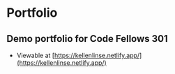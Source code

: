 # Portfolio 

## Demo portfolio for Code Fellows 301 

- Viewable at [https://kellenlinse.netlify.app/](https://kellenlinse.netlify.app/)
